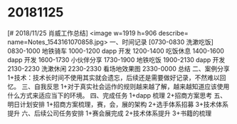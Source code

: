 # 20181125

[# 2018/11/25 肖威工作总结]
<image w=1919 h=906 describe= name=Notes_1543161070858.jpg>
一、时间记录
[0730-0830 洗漱吃饭]
0830-1000 地铁骑车
1000-1200 dapp 开发
1200-1400 吃饭休息
1400-1600 dapp 开发
1600-1730 小伙伴分享
1730-1900 地铁吃饭
1900-2130 dapp 开发
2130-2230 洗漱休闲
2230-2330 看场地效果图
2330-0000 总结
二、案例分享
1+技术：技术长时间不使用其实就会遗忘，后续还是需要做好记录，不然难以回忆。
三、自我反思
1+对于真实社会运作的规则越来越了解，越来越知道应该使用什么方式来适应当下的环境。
四、完成任务
1+dapp 梳理
2+招商方案思考
五、明日计划安排
1+招商方案梳理，赛，会，展的架构
2+选手体系招募
3+技术体系提升
六、后续公司任务安排
1+赛会展完成 2+技术体系提升 3+书籍的梳理
